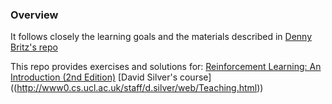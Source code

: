 ### Overview
It follows closely the learning goals and the materials described in [Denny Britz's repo](https://github.com/dennybritz/reinforcement-learning/edit/master/README.md)

This repo provides exercises and solutions for:
[Reinforcement Learning: An Introduction (2nd Edition)](https://drive.google.com/file/d/1xeUDVGWGUUv1-ccUMAZHJLej2C7aAFWY/view)
[David Silver's course] ((http://www0.cs.ucl.ac.uk/staff/d.silver/web/Teaching.html)) 
